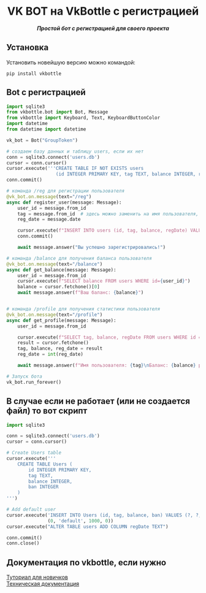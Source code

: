 <h1 align="center">
  VK BOT на VkBottle с регистрацией
</h1>
<p align="center">
    <em><b>Простой бот с регистрацией для своего проекта</b></em>
</p>

## Установка

Установить новейшую версию можно командой:

```shell
pip install vkbottle
```

## Bot с регистрацией

```python
import sqlite3
from vkbottle.bot import Bot, Message
from vkbottle import Keyboard, Text, KeyboardButtonColor
import datetime
from datetime import datetime

vk_bot = Bot("GroupToken")

# создаем базу данных и таблицу users, если их нет
conn = sqlite3.connect('users.db')
cursor = conn.cursor()
cursor.execute('''CREATE TABLE IF NOT EXISTS users
                  (id INTEGER PRIMARY KEY, tag TEXT, balance INTEGER, regDate TEXT)''')
conn.commit()

# команда /reg для регистрации пользователя
@vk_bot.on.message(text="/reg")
async def register_user(message: Message):
    user_id = message.from_id
    tag = message.from_id  # здесь можно заменить на имя пользователя, если оно известно
    reg_date = message.date

    cursor.execute(f"INSERT INTO users (id, tag, balance, regDate) VALUES ({user_id}, '{tag}', 1000, '{reg_date}')")
    conn.commit()

    await message.answer("Вы успешно зарегистрировались!")

# команда /balance для получения баланса пользователя
@vk_bot.on.message(text="/balance")
async def get_balance(message: Message):
    user_id = message.from_id
    cursor.execute(f"SELECT balance FROM users WHERE id={user_id}")
    balance = cursor.fetchone()[0]
    await message.answer(f"Ваш баланс: {balance}")


# команда /profile для получения статистики пользователя
@vk_bot.on.message(text="/profile")
async def get_profile(message: Message):
    user_id = message.from_id

    cursor.execute(f"SELECT tag, balance, regDate FROM users WHERE id = {user_id}")
    result = cursor.fetchone()
    tag, balance, reg_date = result
    reg_date = int(reg_date)

    await message.answer(f"Имя пользователя: {tag}\nБаланс: {balance} руб.\nДата регистрации: {datetime.fromtimestamp(reg_date).strftime('%Y-%m-%d %H:%M:%S')}")

# Запуск бота
vk_bot.run_forever()
```

## В случае если не работает (или не создается файл) то вот скрипт

```python
import sqlite3

conn = sqlite3.connect('users.db')
cursor = conn.cursor()

# Create Users table
cursor.execute('''
    CREATE TABLE Users (
        id INTEGER PRIMARY KEY,
        tag TEXT,
        balance INTEGER,
        ban INTEGER
    )
''')

# Add default user
cursor.execute('INSERT INTO Users (id, tag, balance, ban) VALUES (?, ?, ?, ?)',
               (0, 'default', 1000, 0))
cursor.execute("ALTER TABLE users ADD COLUMN regDate TEXT")

conn.commit()
conn.close()

```
## Документация по vkbottle, если нужно

[Туториал для новичков](https://vkbottle.readthedocs.io/ru/latest/tutorial/)\
[Техническая документация](https://vkbottle.readthedocs.io/ru/latest)

